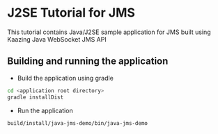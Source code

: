 # J2SE Tutorial for JMS

This tutorial contains Java/J2SE sample application for JMS built using Kaazing Java WebSocket JMS API

## Building and running the application
- Build the application using gradle
```bash
cd <application root directory>
gradle installDist
```
- Run the application 
```bash
build/install/java-jms-demo/bin/java-jms-demo
```
